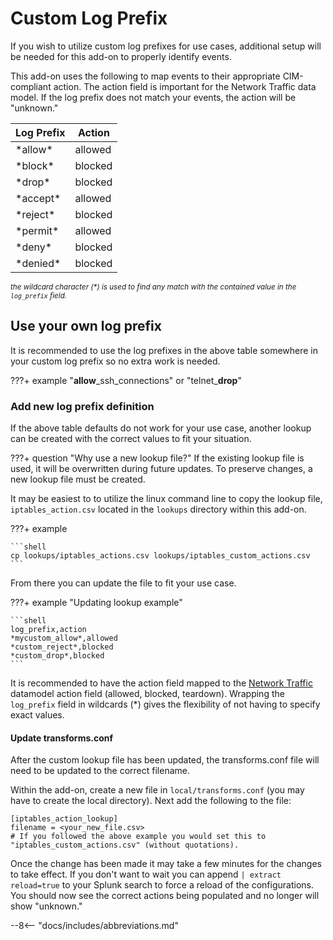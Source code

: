 # Custom Log Prefix

If you wish to utilize custom log prefixes for use cases, additional setup will be needed for this add-on to properly identify events. 

This add-on uses the following to map events to their appropriate CIM-compliant action. The action field is important for the Network Traffic data model. If the log prefix does not match your events, the action will be "unknown."

Log Prefix | Action
---------- | ------
\*allow\* | allowed
\*block\* | blocked
\*drop\* | blocked
\*accept\* | allowed
\*reject\* | blocked
\*permit\* | allowed
\*deny\* | blocked
\*denied\* | blocked

_<small>the wildcard character (*) is used to find any match with the contained value in the `log_prefix` field.</small>_

## Use your own log prefix

It is recommended to use the log prefixes in the above table somewhere in your custom log prefix so no extra work is needed.

???+ example
    "**allow**\_ssh\_connections" or "telnet\_**drop**"

### Add new log prefix definition

If the above table defaults do not work for your use case, another lookup can be created with the correct values to fit your situation.

???+ question "Why use a new lookup file?"
    If the existing lookup file is used, it will be overwritten during future updates. To preserve changes, a new lookup file must be created.

It may be easiest to to utilize the linux command line to copy the lookup file, `iptables_action.csv` located in the `lookups` directory within this add-on. 

???+ example

    ```shell
    cp lookups/iptables_actions.csv lookups/iptables_custom_actions.csv
    ```

From there you can update the file to fit your use case.

???+ example "Updating lookup example"

    ```shell
    log_prefix,action
    *mycustom_allow*,allowed
    *custom_reject*,blocked
    *custom_drop*,blocked
    ```

It is recommended to have the action field mapped to the [Network Traffic](https://docs.splunk.com/Documentation/CIM/4.20.0/User/NetworkTraffic) datamodel action field (allowed, blocked, teardown). Wrapping the `log_prefix` field in wildcards (*) gives the flexibility of not having to specify exact values.

#### Update transforms.conf

After the custom lookup file has been updated, the transforms.conf file will need to be updated to the correct filename.

Within the add-on, create a new file in `local/transforms.conf` (you may have to create the local directory). Next add the following to the file:

```shell
[iptables_action_lookup]
filename = <your_new_file.csv> 
# If you followed the above example you would set this to "iptables_custom_actions.csv" (without quotations).
```

Once the change has been made it may take a few minutes for the changes to take effect. If you don't want to wait you can append `| extract reload=true` to your Splunk search to force a reload of the configurations. You should now see the correct actions being populated and no longer will show "unknown."


--8<-- "docs/includes/abbreviations.md"